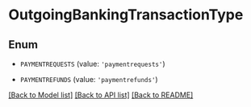 # OutgoingBankingTransactionType


## Enum

* `PAYMENTREQUESTS` (value: `'paymentrequests'`)

* `PAYMENTREFUNDS` (value: `'paymentrefunds'`)

[[Back to Model list]](../README.md#documentation-for-models) [[Back to API list]](../README.md#documentation-for-api-endpoints) [[Back to README]](../README.md)


